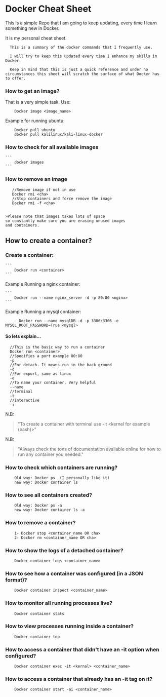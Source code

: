 # Docker Cheat Sheet

This is a simple Repo that I am going to keep updating, every time I learn something new in Docker.

It is my personal cheat sheet.

```
  This is a summary of the docker commands that I frequently use.

  I will try to keep this updated every time I enhance my skills in Docker.

  Keep in mind that this is just a quick reference and under no circumstances this sheet will scratch the surface of what Docker has to offer.
```


### How to get an image?

That is a very simple task, Use:

  ```
      Docker image <image_name>
  ```
  Example for running ubuntu:


        Docker pull ubuntu
        docker pull kalilinux/kali-linux-docker
    

### How to check for all available images

    ```
        docker images
    ```

### How to remove an image


       //Remove image if not in use
       Docker rmi <cha>    
       //Stop containers and force remove the image
       Docker rmi -f <cha>


    >Please note that images takes lots of space
    so constantly make sure you are erasing unused images
    and containers.

## How to create a container?

### Create a container:

    ```
        Docker run <container>
    ```

  Example Running a nginx container:

    ```
        Docker run --name nginx_server -d -p 80:80 <nginx>
    ```

  Example Running a mysql container:

  ```
        Docker run --name mysqlDB -d -p 3306:3306 -e MYSQL_ROOT_PASSWORD=True <mysql>
  ```

#### So lets explain...
      //This is the basic way to run a container
      Docker run <container>  
      //Specifies a port example 80:80
      -p
      //For detach. It means run in the back ground
      -d
      //For export, same as linux
      -e
      //To name your container. Very helpful
      --name
      //terminal
      -t
      //interactive
      -i

N.B:
>"To create a container with terminal use -it <kernel for example (bash)>"

N.B:
>"Always check the tons of documentation available online for how to run any
      container you needed."


### How to check which containers are running?

  ```
      Old way: Docker ps  (I personally like it)
      new way: Docker container ls
  ```

### How to see all containers created?

  ```
      Old way: Docker ps -a
      new way: Docker container ls -a
  ```

### How to remove a container?

  ```
      1- Docker stop <container_name OR cha>
      2- Docker rm <container_name OR cha>
  ```

### How to show the logs of a detached container?

  ```
      Docker container logs <container_name>
  ```

### How to see how a container was configured (in a JSON format)?

  ```
      Docker container inspect <container_name>
  ```

### How to monitor all running processes live?

  ```
      Docker container stats
  ```

### How to view processes running inside a container?

  ```
      Docker container top
  ```

### How to access a container that didn't have an -it option when configured?

  ```
      Docker container exec -it <kernal> <container_name>
  ```

### How to access a container that already has an -it tag on it?

  ```
      Docker container start -ai <container_name>
  ```
